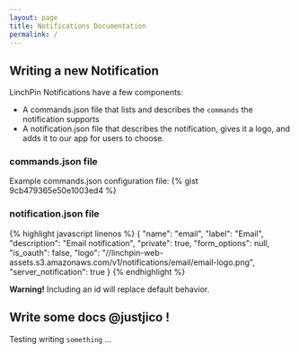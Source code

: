 ```yaml
---
layout: page
title: Notifications Documentation
permalink: /
---
```


## Writing a new Notification

LinchPin Notifications have a few components:
* A commands.json file that lists and describes the `commands` the notification supports
* A notification.json file that describes the notification, gives it a logo, and adds it to our app for users to choose.

### commands.json file

Example commands.json configuration file:
{% gist 9cb479365e50e1003ed4 %}

### notification.json file
{% highlight javascript linenos %}
{
    "name": "email",
    "label": "Email",
    "description": "Email notification",
    "private": true,
    "form_options": null,
    "is_oauth": false,
    "logo": "//linchpin-web-assets.s3.amazonaws.com/v1/notifications/email/email-logo.png",
    "server_notification": true
}
{% endhighlight %}

<div class="alert alert-danger"><b>Warning!</b> Including an id will replace default behavior. </div>

## Write some docs @justjico !


Testing writing `something` ...
